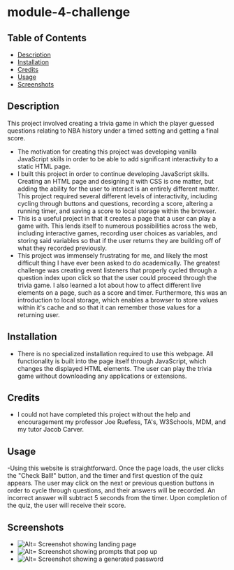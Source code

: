 # module-4-challenge

## Table of Contents

- [Description](#description)
- [Installation](#installation)
- [Credits](#credits)
- [Usage](#usage)
- [Screenshots](#screenshots)

## Description

This project involved creating a trivia game in which the player guessed questions relating to NBA history under a timed setting and getting a final score.

- The motivation for creating this project was developing vanilla JavaScript skills in order to be able to add significant interactivity to a static HTML page.
- I built this project in order to continue developing JavaScript skills. Creating an HTML page and designing it with CSS is one matter, but adding the ability for the user to interact is an entirely different matter. This project required several different levels of interactivity, including cycling through buttons and questions, recording a score, altering a running timer, and saving a score to local storage within the browser.
- This is a useful project in that it creates a page that a user can play a game with. This lends itself to numerous possibilities across the web, including interactive games, recording user choices as variables, and storing said variables so that if the user returns they are building off of what they recorded previously.
- This project was immensely frustrating for me, and likely the most difficult thing I have ever been asked to do academically. The greatest challenge was creating event listeners that properly cycled through a question index upon click so that the user could proceed through the trivia game. I also learned a lot about how to affect different live elements on a page, such as a score and timer. Furthermore, this was an introduction to local storage, which enables a browser to store values within it's cache and so that it can remember those values for a returning user.

## Installation

- There is no specialized installation required to use this webpage. All functionality is built into the page itself through JavaScript, which changes the displayed HTML elements. The user can play the trivia game without downloading any applications or extensions.

## Credits

- I could not have completed this project without the help and encouragement my professor Joe Ruefess, TA's, W3Schools, MDM, and my tutor Jacob Carver.

## Usage

-Using this website is straightforward. Once the page loads, the user clicks the "Check Ball!" button, and the timer and first question of the quiz appears. The user may click on the next or previous question buttons in order to cycle through questions, and their answers will be recorded. An incorrect answer will subtract 5 seconds from the timer. Upon completion of the quiz, the user will receive their score.

## Screenshots

- ![Alt= Screenshot showing landing page](Screenshot%201.jpg)
- ![Alt= Screenshot showing prompts that pop up](Screenshot%202.jpg)
- ![Alt= Screenshot showing a generated password](Screenshot%203.jpg)
